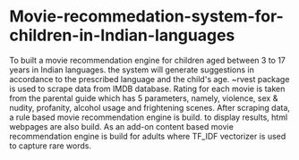 # Movie-recommedation-system-for-children-in-Indian-languages
To built a movie recommendation engine for children aged between 3 to 17 years in Indian languages.
the system will generate suggestions in accordance to the prescribed language and the child's age.
~rvest package is used to scrape data from IMDB database. 
Rating for each movie is taken from the parental guide which has 5 parameters, namely, violence, sex & nudity, profanity, alcohol usage and frightening scenes.
After scraping data, a rule based movie recommendation engine is build.
to display results, html webpages are also build. 
As an add-on content based movie recommendation engine is build for adults where TF_IDF vectorizer is used to capture rare words.
